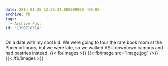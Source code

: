 ```yaml
---
date: 2014-01-25 22:38:34.000000000 -08:00
archive: fb
tags: 
  - Archive Post
id: '1390718314'
---
```


On a date with my cool kid. We were going to tour the rare book room at the Phoenix library, but we were late, so we walked ASU downtown campus and had pastries instead.
{{< fb/images >}}
{{< fb/image src="image.jpg" />}}
{{< /fb/images >}}
